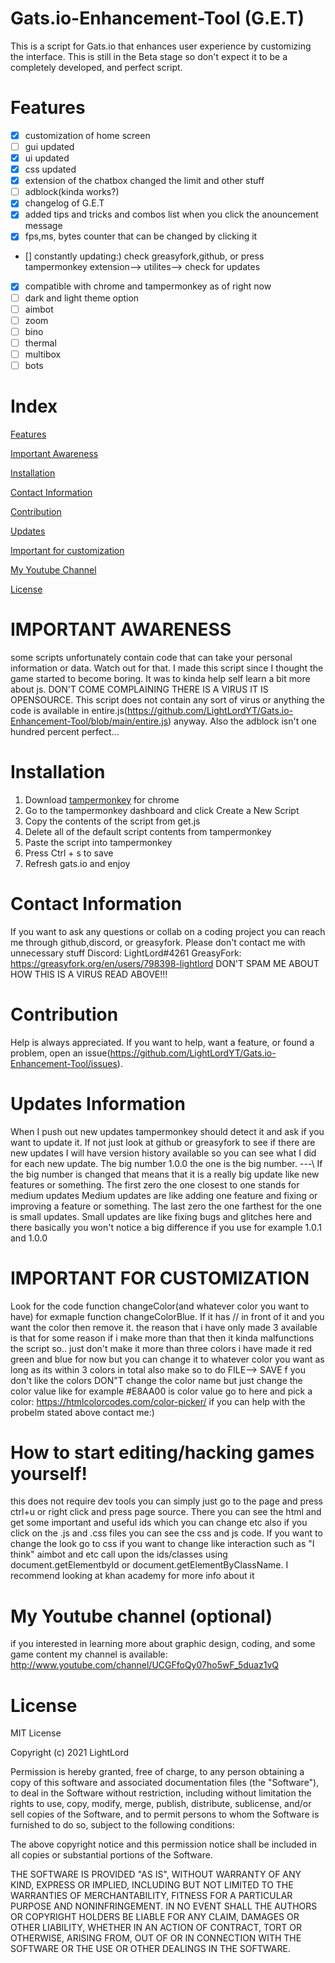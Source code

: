 # Gats.io-Enhancement-Tool (G.E.T)
This is a script for Gats.io that enhances user experience by customizing the interface.
This is still in the Beta stage so don't expect it to be a completely developed, and perfect script.

# Features
- [x] customization of home screen
- [ ] gui updated
- [x] ui updated
- [x] css updated
- [x] extension of the chatbox changed the limit and other stuff
- [ ] adblock(kinda works?)
- [x] changelog of G.E.T
- [x] added tips and tricks and combos list when you click the anouncement message
- [x] fps,ms, bytes counter that can be changed by clicking it
- [] constantly updating:) check greasyfork,github, or press tampermonkey extension--> utilites--> check for updates
- [x] compatible with chrome and tampermonkey as of right now
- [ ] dark and light theme option
- [ ] aimbot
- [ ] zoom
- [ ] bino
- [ ] thermal
- [ ] multibox
- [ ] bots

# Index
[Features](https://github.com/LightLordYT/Gats.io-Enhancement-Tool/blob/main/README.md#features)

[Important Awareness](https://github.com/LightLordYT/Gats.io-Enhancement-Tool/blob/main/README.md#important-awareness)

[Installation](https://github.com/LightLordYT/Gats.io-Enhancement-Tool/blob/main/README.md#installation)

[Contact Information](https://github.com/LightLordYT/Gats.io-Enhancement-Tool/blob/main/README.md#contact-information)

[Contribution](https://github.com/LightLordYT/Gats.io-Enhancement-Tool/blob/main/README.md#contribution)

[Updates](https://github.com/LightLordYT/Gats.io-Enhancement-Tool/blob/main/README.md#updates)

[Important for customization](https://github.com/LightLordYT/Gats.io-Enhancement-Tool/blob/main/README.md#important-for-customization)

[My Youtube Channel](https://github.com/LightLordYT/Gats.io-Enhancement-Tool/blob/main/README.md#my-youtube-channel-optional)

[License](https://github.com/LightLordYT/Gats.io-Enhancement-Tool/blob/main/README.md#license)

# IMPORTANT AWARENESS
some scripts unfortunately contain code that can take your personal information or data. Watch out for that.
I made this script since I thought the game started to become boring.
It was to kinda help self learn a bit more about js. DON'T COME COMPLAINING THERE IS A VIRUS IT IS OPENSOURCE.
This script does not contain any sort of virus or anything the code is available in entire.js(https://github.com/LightLordYT/Gats.io-Enhancement-Tool/blob/main/entire.js) anyway. Also the adblock isn't one hundred percent perfect...

# Installation
1. Download [tampermonkey](https://chrome.google.com/webstore/detail/tampermonkey/dhdgffkkebhmkfjojejmpbldmpobfkfo?hl=en) for chrome
2. Go to the tampermonkey dashboard and click Create a New Script
3. Copy the contents of the script from get.js
4. Delete all of the default script contents from tampermonkey
5. Paste the script into tampermonkey
6. Press Ctrl + s to save
7. Refresh gats.io and enjoy

# Contact Information
If you want to ask any questions or collab on a coding project you can reach me through github,discord, or greasyfork. Please don't contact me with unnecessary stuff
Discord: LightLord#4261
GreasyFork: https://greasyfork.org/en/users/798398-lightlord
DON'T SPAM ME ABOUT HOW THIS IS A VIRUS READ ABOVE!!!

# Contribution
Help is always appreciated. If you want to help, want a feature, or found a problem, open an issue(https://github.com/LightLordYT/Gats.io-Enhancement-Tool/issues).


# Updates Information 
When I push out new updates tampermonkey should detect it and ask if you want to update it. If not just look at github or greasyfork to see if there are new updates 
I will have version history available so you can see what I did for each new update. The big number 1.0.0 the one is the big number. ---\\
If the big number is changed that means that it is a really big update like new features or something. The first zero the one closest to one stands for medium updates
Medium updates are like adding one feature and fixing or improving a feature or something. The last zero the one farthest for the one is small updates.
Small updates are like fixing bugs and glitches here and there basically you won't notice a big difference if you use for example 1.0.1 and 1.0.0

# IMPORTANT FOR CUSTOMIZATION 
Look for the code function changeColor(and whatever color you want to have) for exmaple function changeColorBlue. If it has  // in front of it and you want the color then remove it. the reason that i have only made 3 available is that for some reason if i make more than that then it kinda malfunctions the script so.. just don't make it more than three colors
i have made it red green and blue for now but you can change it to whatever color you want as long as its within 3 colors in total also make so to do FILE--> SAVE
f you don't like the colors DON"T change the color name but just change the color value like for example #E8AA00 is color value go to here and pick a color: https://htmlcolorcodes.com/color-picker/
if you can help with the probelm stated above contact me:)

# How to start editing/hacking games yourself!
this does not require dev tools you can simply just go to the page and press ctrl+u or right click and press page source. There you can see the html and get some important and useful ids which you can change etc
also if you click on the .js and .css files you can see the css and js code. If you want to change the look go to css if you want to change like interaction such as "I think" aimbot and etc
call upon the ids/classes using document.getElementbyId or document.getElementByClassName. I recommend looking at khan academy for more info about it

# My Youtube channel (optional)
if you interested in learning more about graphic design, coding, and some game content my channel is available: http://www.youtube.com/channel/UCGFfoQy07ho5wF_5duaz1vQ

# License
MIT License

Copyright (c) 2021 LightLord

Permission is hereby granted, free of charge, to any person obtaining a copy
of this software and associated documentation files (the "Software"), to deal
in the Software without restriction, including without limitation the rights
to use, copy, modify, merge, publish, distribute, sublicense, and/or sell
copies of the Software, and to permit persons to whom the Software is
furnished to do so, subject to the following conditions:

The above copyright notice and this permission notice shall be included in all
copies or substantial portions of the Software.

THE SOFTWARE IS PROVIDED "AS IS", WITHOUT WARRANTY OF ANY KIND, EXPRESS OR
IMPLIED, INCLUDING BUT NOT LIMITED TO THE WARRANTIES OF MERCHANTABILITY,
FITNESS FOR A PARTICULAR PURPOSE AND NONINFRINGEMENT. IN NO EVENT SHALL THE
AUTHORS OR COPYRIGHT HOLDERS BE LIABLE FOR ANY CLAIM, DAMAGES OR OTHER
LIABILITY, WHETHER IN AN ACTION OF CONTRACT, TORT OR OTHERWISE, ARISING FROM,
OUT OF OR IN CONNECTION WITH THE SOFTWARE OR THE USE OR OTHER DEALINGS IN THE
SOFTWARE.

